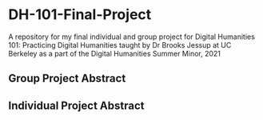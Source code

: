 # DH-101-Final-Project
A repository for my final individual and group project for Digital Humanities 101: Practicing Digital Humanities taught by Dr Brooks Jessup at UC Berkeley as a part of the Digital Humanities Summer Minor, 2021

## Group Project Abstract


## Individual Project Abstract
